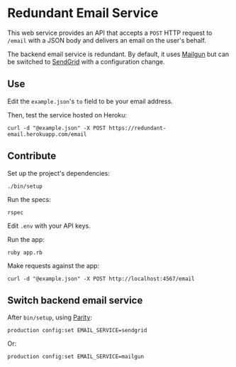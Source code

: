 # Redundant Email Service

This web service provides an API
that accepts a `POST` HTTP request to `/email`
with a JSON body
and delivers an email on the user's behalf.

The backend email service is redundant.
By default, it uses [Mailgun]
but can be switched to [SendGrid]
with a configuration change.

[Mailgun]: https://documentation.mailgun.com/en/latest/quickstart-sending.html
[SendGrid]: https://sendgrid.com/docs/API_Reference/Web_API_v3/Mail/index.html

## Use

Edit the `example.json`'s `to` field to be your email address.

Then, test the service hosted on Heroku:

```
curl -d "@example.json" -X POST https://redundant-email.herokuapp.com/email
```

## Contribute

Set up the project's dependencies:

```
./bin/setup
```

Run the specs:

```
rspec
```

Edit `.env` with your API keys.

Run the app:

```
ruby app.rb
```

Make requests against the app:

```
curl -d "@example.json" -X POST http://localhost:4567/email
```

## Switch backend email service

After `bin/setup`, using [Parity]:

```
production config:set EMAIL_SERVICE=sendgrid
```

Or:

```
production config:set EMAIL_SERVICE=mailgun
```

[Parity]: https://github.com/thoughtbot/parity
